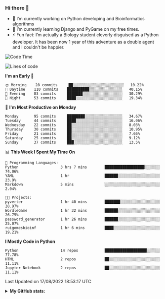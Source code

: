 ### Hi there 👋

- 🔭 I’m currently working on Python developing and Bioinformatics algorithms
- 🌱 I’m currently learning Django and PyGame on my free times.
- ⚡ Fun fact: I’m actually a Biology student cleverly disguised as a Python developer. It has been now 1 year of this adventure as a double agent and I couldn't be happier.


<!--START_SECTION:waka-->
![Code Time](http://img.shields.io/badge/Code%20Time-7%20hrs%2020%20mins-blue)

![Lines of code](https://img.shields.io/badge/From%20Hello%20World%20I%27ve%20Written-723%20Thousand%20lines%20of%20code-blue)

**I'm an Early 🐤** 

```text
🌞 Morning    28 commits     ██░░░░░░░░░░░░░░░░░░░░░░░   10.22% 
🌆 Daytime    110 commits    ██████████░░░░░░░░░░░░░░░   40.15% 
🌃 Evening    83 commits     ███████░░░░░░░░░░░░░░░░░░   30.29% 
🌙 Night      53 commits     ████░░░░░░░░░░░░░░░░░░░░░   19.34%

```
📅 **I'm Most Productive on Monday** 

```text
Monday       95 commits     ████████░░░░░░░░░░░░░░░░░   34.67% 
Tuesday      44 commits     ████░░░░░░░░░░░░░░░░░░░░░   16.06% 
Wednesday    22 commits     ██░░░░░░░░░░░░░░░░░░░░░░░   8.03% 
Thursday     30 commits     ██░░░░░░░░░░░░░░░░░░░░░░░   10.95% 
Friday       21 commits     ██░░░░░░░░░░░░░░░░░░░░░░░   7.66% 
Saturday     25 commits     ██░░░░░░░░░░░░░░░░░░░░░░░   9.12% 
Sunday       37 commits     ███░░░░░░░░░░░░░░░░░░░░░░   13.5%

```


📊 **This Week I Spent My Time On** 

```text
💬 Programming Languages: 
Python                   3 hrs 7 mins        ██████████████████░░░░░░░   74.06% 
YAML                     1 hr                ██████░░░░░░░░░░░░░░░░░░░   23.9% 
Markdown                 5 mins              ░░░░░░░░░░░░░░░░░░░░░░░░░   2.04%

🐱‍💻 Projects: 
pyverter                 1 hr 40 mins        ███████░░░░░░░░░░░░░░░░░░   28.97% 
WordleGame               1 hr 32 mins        ██████░░░░░░░░░░░░░░░░░░░   26.75% 
password_generator       1 hr 26 mins        ██████░░░░░░░░░░░░░░░░░░░   25.07% 
ruigomesbioinf           1 hr 6 mins         ████░░░░░░░░░░░░░░░░░░░░░   19.21%

```

**I Mostly Code in Python** 

```text
Python                   14 repos            ███████████████████░░░░░░   77.78% 
HTML                     2 repos             ██░░░░░░░░░░░░░░░░░░░░░░░   11.11% 
Jupyter Notebook         2 repos             ██░░░░░░░░░░░░░░░░░░░░░░░   11.11%

```



 Last Updated on 17/08/2022 18:53:17 UTC
<!--END_SECTION:waka-->



<details>
  <summary> <b> My GitHub stats: </b> </summary>
  <br>
  <p align = "center">
    <img src = "https://github-readme-stats.vercel.app/api?username=ruigomesbioinf&show_icons=true"/>
  </p>
</details>

<!--
**ruigomesbioinf/ruigomesbioinf** is a ✨ _special_ ✨ repository because its `README.md` (this file) appears on your GitHub profile.
-->
